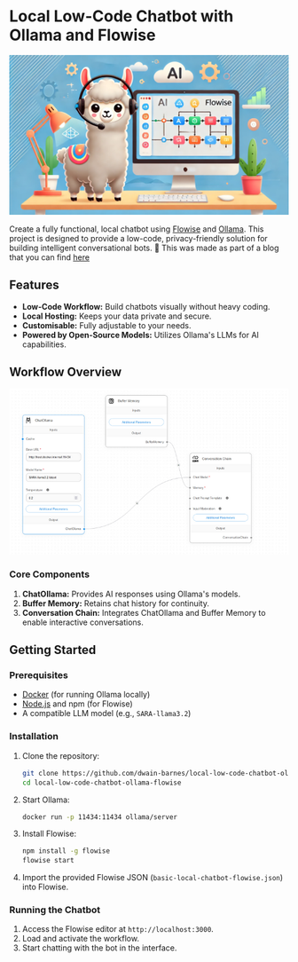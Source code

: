 # Local Low-Code Chatbot with Ollama and Flowise

![logo](flowise_chatbot.png)

Create a fully functional, local chatbot using [Flowise](https://flowiseai.com/) and [Ollama](https://ollama.com/). This project is designed to provide a low-code, privacy-friendly solution for building intelligent conversational bots. 🚀
This was made as part of a blog that you can find [here](https://www.gpt-labs.ai/post/how-to-build-your-own-local-low-code-chatbot-using-ollama-and-flowise) 
## Features
- **Low-Code Workflow:** Build chatbots visually without heavy coding.
- **Local Hosting:** Keeps your data private and secure.
- **Customisable:** Fully adjustable to your needs.
- **Powered by Open-Source Models:** Utilizes Ollama's LLMs for AI capabilities.

## Workflow Overview
![Workflow Diagram](chatbot_workflow.png)

### Core Components
1. **ChatOllama:** Provides AI responses using Ollama's models.
2. **Buffer Memory:** Retains chat history for continuity.
3. **Conversation Chain:** Integrates ChatOllama and Buffer Memory to enable interactive conversations.

## Getting Started

### Prerequisites
- [Docker](https://www.docker.com/) (for running Ollama locally)
- [Node.js](https://nodejs.org/) and npm (for Flowise)
- A compatible LLM model (e.g., `SARA-llama3.2`)

### Installation
1. Clone the repository:
    ```bash
    git clone https://github.com/dwain-barnes/local-low-code-chatbot-ollama-flowise.git
    cd local-low-code-chatbot-ollama-flowise
    ```
2. Start Ollama:
    ```bash
    docker run -p 11434:11434 ollama/server
    ```
3. Install Flowise:
    ```bash
    npm install -g flowise
    flowise start
    ```
4. Import the provided Flowise JSON (`basic-local-chatbot-flowise.json`) into Flowise.

### Running the Chatbot
1. Access the Flowise editor at `http://localhost:3000`.
2. Load and activate the workflow.
3. Start chatting with the bot in the interface.

